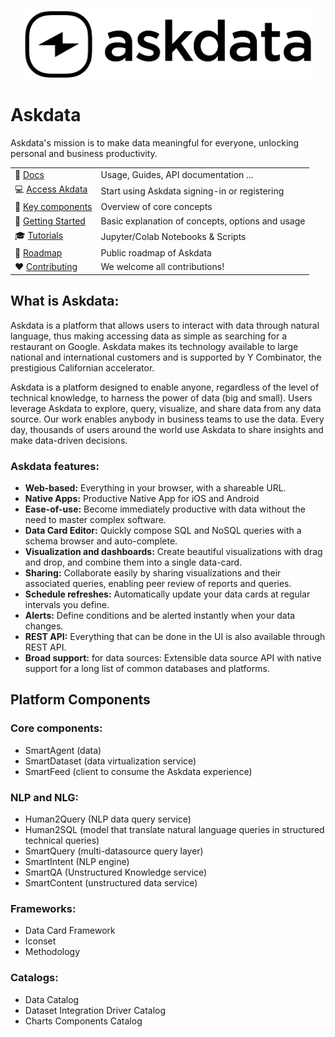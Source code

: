 <p align="center"><img src="askdata-logo-black.png" width="460"></p>

# Askdata

Askdata's mission is to make data meaningful for everyone, unlocking personal and business productivity.

|  |  |
|-|-|
| :ledger: [Docs](https://docs.askdata.com) | Usage, Guides, API documentation ...|
| :computer: [Access Akdata](https://askdata.com/agent) | Start using Askdata signing-in or registering |
| :art: [Key components](https://github.com/askdataHQ/askdata/#key-components) | Overview of core concepts |
| :eyes: [Getting Started](https://docs.askdata.com/getting-started) | Basic explanation of concepts, options and usage |
| :mortar_board: [Tutorials](https://docs.askdata.com/tutorials) | Jupyter/Colab Notebooks & Scripts |
| :telescope: [Roadmap](https://docs.askdata.com/roadmap) | Public roadmap of Askdata |
| :heart: [Contributing](https://github.com/askdataHQ/askdata/#heart-contributing) | We welcome all contributions! |

## What is Askdata:

Askdata is a platform that allows users to interact with data through natural language, thus making accessing data as simple as searching for a restaurant on Google. Askdata makes its technology available to large national and international customers and is supported by Y Combinator, the prestigious Californian accelerator.

Askdata is a platform designed to enable anyone, regardless of the level of technical knowledge, to harness the power of data (big and small). Users leverage Askdata to explore, query, visualize, and share data from any data source. Our work enables anybody in business teams to use the data. Every day, thousands of users around the world use Askdata to share insights and make data-driven decisions.

### Askdata features:

* **Web-based:** Everything in your browser, with a shareable URL.
* **Native Apps:** Productive Native App for iOS and Android
* **Ease-of-use:** Become immediately productive with data without the need to master complex software.
* **Data Card Editor:** Quickly compose SQL and NoSQL queries with a schema browser and auto-complete.
* **Visualization and dashboards:** Create beautiful visualizations with drag and drop, and combine them into a single data-card.
* **Sharing:** Collaborate easily by sharing visualizations and their associated queries, enabling peer review of reports and queries.
* **Schedule refreshes:** Automatically update your data cards at regular intervals you define.
* **Alerts:** Define conditions and be alerted instantly when your data changes.
* **REST API:** Everything that can be done in the UI is also available through REST API.
* **Broad support:** for data sources: Extensible data source API with native support for a long list of common databases and platforms.

## Platform Components

### Core components:
* SmartAgent (data)
* SmartDataset (data virtualization service) 
* SmartFeed (client to consume the Askdata experience)

### NLP and NLG:
* Human2Query (NLP data query service)
* Human2SQL (model that translate natural language queries in structured technical queries)
* SmartQuery (multi-datasource query layer)
* SmartIntent (NLP engine)
* SmartQA (Unstructured Knowledge service)
* SmartContent (unstructured data service)

### Frameworks:
* Data Card Framework
* Iconset
* Methodology 

### Catalogs:
* Data Catalog
* Dataset Integration Driver Catalog
* Charts Components Catalog
